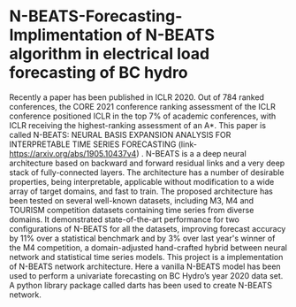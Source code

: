 # N-BEATS-Forecasting- Implimentation of N-BEATS algorithm in electrical load forecasting of BC hydro
Recently a paper has been published in ICLR 2020. Out of 784 ranked conferences, the CORE 2021 conference ranking assessment of the ICLR conference positioned ICLR in the top 7% of academic conferences, with ICLR receiving the highest-ranking assessment of an A*. This paper is called N-BEATS: NEURAL BASIS EXPANSION ANALYSIS FOR INTERPRETABLE TIME SERIES FORECASTING (link- https://arxiv.org/abs/1905.10437v4) . 
N-BEATS is a a deep neural architecture based on backward and forward residual links and a very deep stack of fully-connected layers. The architecture has a number of desirable properties, being interpretable, applicable without modification to a wide array of target domains, and fast to train. The proposed architecture has been tested on several well-known datasets, including M3, M4 and TOURISM competition datasets containing time series from diverse domains. It demonstrated state-of-the-art performance for two configurations of N-BEATS for all the datasets, improving forecast accuracy by 11% over a statistical benchmark and by 3% over last year's winner of the M4 competition, a domain-adjusted hand-crafted hybrid between neural network and statistical time series models. 
This project is a implementation of N-BEATS network architecture. Here a vanilla N-BEATS model has been used to perform a univariate forecasting on BC Hydro’s year 2020 data set. A python library package called darts has been used to create N-BEATS network.
